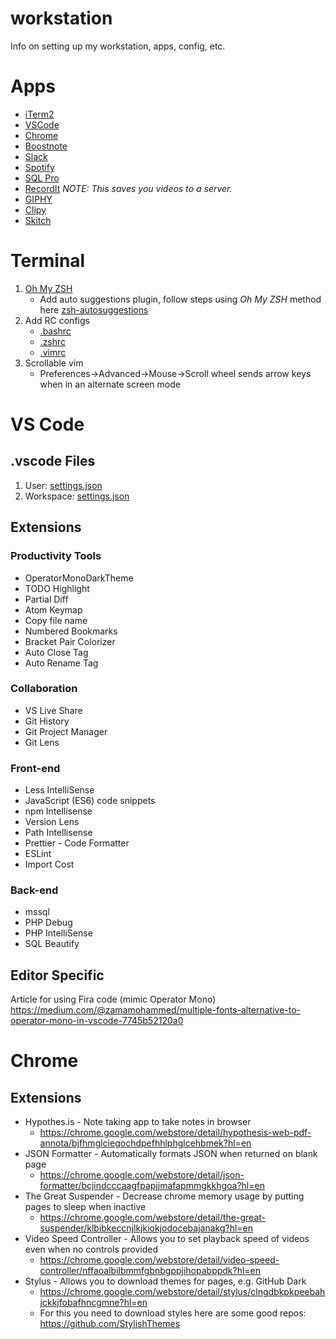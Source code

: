 # workstation
Info on setting up my workstation, apps, config, etc.

# Apps

- [iTerm2](https://www.iterm2.com/downloads.html)
- [VSCode](https://code.visualstudio.com/download)
- [Chrome](https://www.google.com/chrome)
- [Boostnote](https://boostnote.io/)
- [Slack](https://slack.com/)
- [Spotify](https://www.spotify.com/us/)
- [SQL Pro](https://www.sequelpro.com/)
- [RecordIt](http://recordit.co/) _*NOTE:* This saves you videos to a server._
- [GIPHY](https://giphy.com/apps/giphycapture) 
- [Clipy](https://clipy-app.com/)
- [Skitch](https://evernote.com/products/skitch)

# Terminal

 1. [Oh My ZSH](http://ohmyz.sh/)
    * Add auto suggestions plugin, follow steps using _Oh My ZSH_ method here [zsh-autosuggestions](https://github.com/zsh-users/zsh-autosuggestions)
 2. Add RC configs
    * [.bashrc](terminal/bashrc.sh)
    * [.zshrc](terminal/zshrc.sh)
    * [.vimrc](terminal/vimrc.sh)
 3. Scrollable vim
    * Preferences->Advanced->Mouse->Scroll wheel sends arrow keys when in an alternate screen mode


# VS Code

## .vscode Files

1. User: [settings.json](vscode/user_settings.json)
2. Workspace: [settings.json](vscode/workspace_settings.json)

## Extensions

### Productivity Tools
- OperatorMonoDarkTheme
- TODO Highlight
- Partial Diff
- Atom Keymap
- Copy file name
- Numbered Bookmarks
- Bracket Pair Colorizer
- Auto Close Tag
- Auto Rename Tag

### Collaboration
- VS Live Share
- Git History
- Git Project Manager
- Git Lens

### Front-end
- Less IntelliSense
- JavaScript (ES6) code snippets
- npm Intellisense
- Version Lens
- Path Intellisense
- Prettier - Code Formatter
- ESLint
- Import Cost

### Back-end
- mssql
- PHP Debug
- PHP IntelliSense
- SQL Beautify


## Editor Specific

Article for using Fira code (mimic Operator Mono) https://medium.com/@zamamohammed/multiple-fonts-alternative-to-operator-mono-in-vscode-7745b52120a0

# Chrome

## Extensions
- Hypothes.is - Note taking app to take notes in browser
  - https://chrome.google.com/webstore/detail/hypothesis-web-pdf-annota/bjfhmglciegochdpefhhlphglcehbmek?hl=en
- JSON Formatter - Automatically formats JSON when returned on blank page
  - https://chrome.google.com/webstore/detail/json-formatter/bcjindcccaagfpapjjmafapmmgkkhgoa?hl=en
- The Great Suspender - Decrease chrome memory usage by putting pages to sleep when inactive
  - https://chrome.google.com/webstore/detail/the-great-suspender/klbibkeccnjlkjkiokjodocebajanakg?hl=en
- Video Speed Controller - Allows you to set playback speed of videos even when no controls provided
  - https://chrome.google.com/webstore/detail/video-speed-controller/nffaoalbilbmmfgbnbgppjihopabppdk?hl=en
- Stylus - Allows you to download themes for pages, e.g. GitHub Dark
  - https://chrome.google.com/webstore/detail/stylus/clngdbkpkpeebahjckkjfobafhncgmne?hl=en
  - For this you need to download styles here are some good repos: https://github.com/StylishThemes
